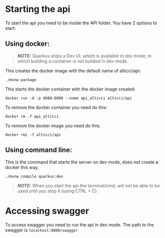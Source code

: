 # Starting the api
To start the api you need to be inside the API folder. You have 2 options to start:

## Using docker:

> **_NOTE:_**  Quarkus ships a Dev UI, which is available in dev mode, in which building a container is not builded in dev mode.

This creates the docker image with the default name of alticci/api:
```
./mvnw package 
```

This starts the docker container with the docker image created:
```
docker run -d -p 8080:8080 --name api_alticci alticci/api
```

To remove the docker container you need do this:
```
docker rm -f api_alticci
```

To remove the docker image you need do this:
```
docker rmi -f alticci/api
```

## Using command line:

This is the command that starts the server on dev mode, does not create a docker this way.
```
./mvnw compile quarkus:dev
```

> **_NOTE:_**  When you start the api the terminal/cmd, will not be able to be used until you stop it (using CTRL + C).

# Accessing swagger

To access swagger you need to run the api in dev mode. The path to the swagger is ```localhost:8080/swagger```